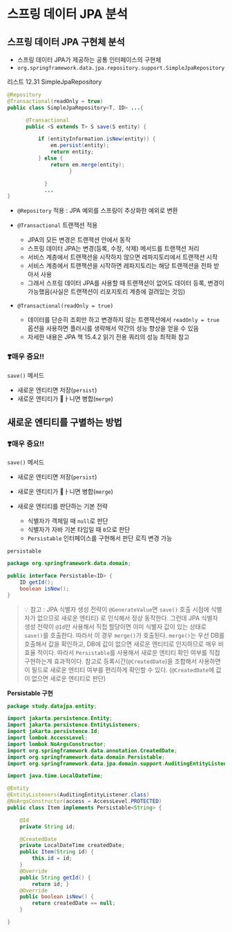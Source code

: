 # 스프링 데이터 JPA 분석

## 스프링 데이터 JPA 구현체 분석

- 스프링 데이터 JPA가 제공하는 공통 인터페이스의 구현체
- `org.springframework.data.jpa.repository.support.SimpleJpaRepository`

리스트 12.31 SimpleJpaRepository

```java
@Repository
@Transactional(readOnly = true)
public class SimpleJpaRepository<T, ID> ...{

      @Transactional
      public <S extends T> S save(S entity) {

          if (entityInformation.isNew(entity)) {
              em.persist(entity);
              return entity;
          } else {
              return em.merge(entity);
					} 

			}
			... 
}
```

- `@Repository` 적용 : JPA 예외를 스프링이 추상화한 예외로 변환
- `@Transactional` 트랜잭션 적용
    - JPA의 모든 변경은 트랜잭션 안에서 동작
    - 스프링 데이터 JPA는 변경(등록, 수정, 삭제) 메서드를 트랜잭션 처리
    - 서비스 계층에서 트랜잭션을 시작하지 않으면 레파지토리에서 트랜잭션 시작
    - 서비스 계층에서 트랜잭션을 시작하면 레파지토리는 해당 트랜잭션을 전파 받아서 사용
    - 그래서 스프링 데이터 JPA를 사용할 때 트랜잭션이 없어도 데이터 등록, 변경이 가능했음(사실은 트랜잭션이 리포지토리 계층에 걸려있는 것임)

- `@Transactional(readOnly = true)`
    - 데이터를 단순히 조회만 하고 변경하지 않는 트랜잭션에서 `readOnly = true` 옵션을 사용하면 플러시를 생략해서 약간의 성능 향상을 얻을 수 있음
    - 자세한 내용은 JPA 책 15.4.2 읽기 전용 쿼리의 성능 최적화 참고

### **❣️매우 중요!!**

`save()` 메서드

- 새로운 엔티티면 저장(`persist`)
- 새로운 엔티티가 ㅏ니면 병합(`merge`)

## 새로운 엔티티를 구별하는 방법

### **❣️매우 중요!!**

`save()` 메서드

- 새로운 엔티티면 저장(`persist`)
- 새로운 엔티티가 ㅏ니면 병합(`merge`)

- 새로운 엔티티를 판단하는 기본 전략
    - 식별자가 객체일 때 `null`로 판단
    - 식별자가 자바 기본 타입일 때 `0`으로 판단
    - `Persistable` 인터페이스를 구현해서 판단 로직 변경 가능

`persistable`

```java
package org.springframework.data.domain;

public interface Persistable<ID> {
    ID getId();
    boolean isNew();
}
```

> 💡 참고 : JPA 식별자 생성 전략이 `@GenerateValue`면 `save()` 호출 시점에 식별자가 없으므로 새로운 엔티티} 로 인식해서 정상 동작한다. 그런데 JPA 식별자 생성 전략이 `@Id`만 사용해서 직접 할당이면 이미 식별자 값이 있는 상태로 `save()`를 호출한다. 따라서 이 경우 `merge()`가 호출된다. `merge()`는 우선 DB를 호출해서 값을 확인하고, DB에 값이 없으면 새로운 엔티티로 인지하므로 매우 비효율 적이다. 따라서 `Persistable`를 사용해서 새로운 엔티티 확인 여부를 직접 구현하는게 효과적이다.
참고로 등록시간(`@CreatedDate`)을 조합해서 사용하면 이 필드로 새로운 엔티티 여부를 편리하게 확인할 수 있다. (`@CreatedDate`에 값이 없으면 새로운 엔티티로 판단)
> 

**Persistable 구현**

```java
package study.datajpa.entity;

import jakarta.persistence.Entity;
import jakarta.persistence.EntityListeners;
import jakarta.persistence.Id;
import lombok.AccessLevel;
import lombok.NoArgsConstructor;
import org.springframework.data.annotation.CreatedDate;
import org.springframework.data.domain.Persistable;
import org.springframework.data.jpa.domain.support.AuditingEntityListener;

import java.time.LocalDateTime;

@Entity
@EntityListeners(AuditingEntityListener.class)
@NoArgsConstructor(access = AccessLevel.PROTECTED)
public class Item implements Persistable<String> {

    @Id
    private String id;

    @CreatedDate
    private LocalDateTime createdDate;
    public Item(String id) {
        this.id = id;
    }
    @Override
    public String getId() {
        return id; }
    @Override
    public boolean isNew() {
        return createdDate == null;
    }

}
```

